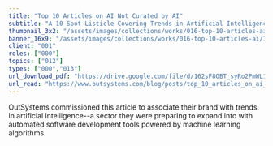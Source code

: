 ```yaml
---
title: "Top 10 Articles on AI Not Curated by AI"
subtitle: "A 10 Spot Listicle Covering Trends in Artificial Intelligence"
thumbnail_3x2: "/assets/images/collections/works/016-top-10-articles-ai/3x2.png"
banner_16x9: "/assets/images/collections/works/016-top-10-articles-ai/16x9.png"
client: "001"
roles: ["000"]
topics: ["012"]
types: ["000","013"]
url_download_pdf: "https://drive.google.com/file/d/162sF8OBT_syRo2PmWL1hOcAZjkhbdd1G/view"
url_read: "https://www.outsystems.com/blog/posts/top_10_articles_on_ai_not_curated-_by_ai/"
---
```

OutSystems commissioned this article to associate their brand with trends in artificial intelligence--a sector they were preparing to expand into with automated software development tools powered by machine learning algorithms.

